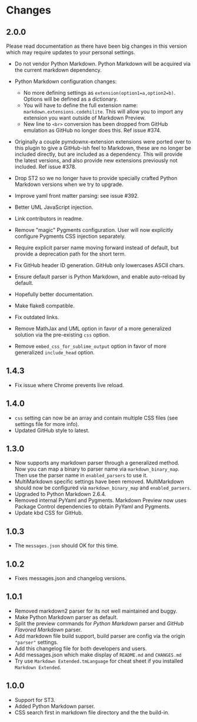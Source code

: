 # Changes

## 2.0.0

Please read documentation as there have been big changes in this version which may require updates to your personal settings.

* Do not vendor Python Markdown. Python Markdown will be acquired via the current markdown dependency.

* Python Markdown configuration changes:

    * No more defining settings as `extension(option1=a,option2=b)`. Options will be defined as a dictionary.
    * You will have to define the full extension name: `markdown.extensions.codehilite`. This will allow you to import any extension you want outside of Markdown Preview.
    * New line to `<br>` conversion has been dropped from GitHub emulation as GitHub no longer does this. Ref issue #374.

* Originally a couple pymdownx-extension extensions were ported over to this plugin to give a GitHub-ish feel to Markdown, these are no longer be included directly, but are included as a dependency. This will provide the latest versions, and also provide new extensions previously not included. Ref issue #378.

* Drop ST2 so we no longer have to provide specially crafted Python Markdown versions when we try to upgrade.

* Improve yaml front matter parsing: see issue #392.

* Better UML JavaScript injection.

* Link contributors in readme.

* Remove "magic" Pygments configuration. User will now explicitly configure Pygments CSS injection separately.

* Require explicit parser name moving forward instead of default, but provide a deprecation path for the short term.

* Fix GitHub header ID generation. GitHub only lowercases ASCII chars.

* Ensure default parser is Python Markdown, and enable auto-reload by default.

* Hopefully better documentation.

* Make flake8 compatible.

* Fix outdated links.

* Remove MathJax and UML option in favor of a more generalized solution via the pre-existing `css` option.

* Remove `embed_css_for_sublime_output` option in favor of more generalized `include_head` option.

## 1.4.3

* Fix issue where Chrome prevents live reload.

## 1.4.0

* `css` setting can now be an array and contain multiple CSS files (see settings file for more info).
* Updated GitHub style to latest.

## 1.3.0

* Now supports any markdown parser through a generalized method.  Now you can map a binary to parser name via `markdown_binary_map`.  Then use the parser name in `enabled_parsers` to use it.
* MultiMarkdown specific settings have been removed.  MultiMarkdown should now be configured via `markdown_binary_map` and `enabled_parsers`.
* Upgraded to Python Markdown 2.6.4.
* Removed internal PyYaml and Pygments.  Markdown Preview now uses Package Control dependencies to obtain PyYaml and Pygments.
* Update kbd CSS for GitHub.

## 1.0.3

* The `messages.json` should OK for this time.

## 1.0.2

* Fixes messages.json and changelog versions.

## 1.0.1

* Removed markdown2 parser for its not well maintained and buggy.
* Make Python Markdown parser as default.
* Split the preview commands for *Python Markdown* parser and *GitHub Flavored Markdown* parser.
* Add markdown file build support, build parser are config via the origin `"parser"` settings.
* Add this changelog file for both developers and users.
* Add messages.json which make display of `README.md` and `CHANGES.md`
* Try use `Markdown Extended.tmLanguage` for cheat sheet if you installed `Markdown Extended`.

## 1.0.0

* Support for ST3.
* Added Python Markdown parser.
* CSS search first in markdown file directory and the the build-in.
